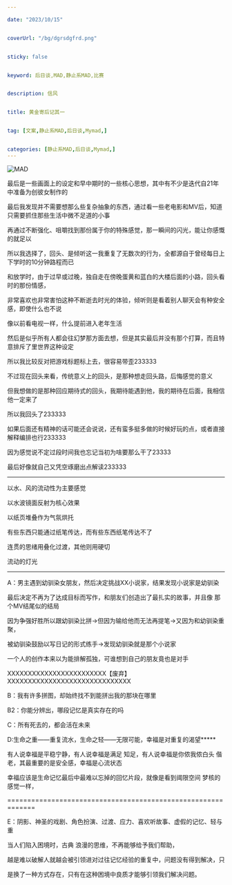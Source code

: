 ```yaml
---

date: "2023/10/15"


coverUrl: "/bg/dgrsdgfrd.png"


sticky: false


keyword: 后日谈,MAD,静止系MAD,比赛


description: 信风


title: 黄金寄后记其一


tag: [文案,静止系MAD,后日谈,Mymad,]


categories: [静止系MAD,后日谈,Mymad,]
---
```

![MAD](https://storage.googleapis.com/studio-design-asset-files/projects/BmqMkZrWXG/s-1500x941_v-fms_webp_b6049ec0-66f9-4da8-b8e7-6dbdec42ce99.webp)

最后是一些画面上的设定和早中期时的一些核心思想，其中有不少是迭代自21年中准备为创彼女制作的

最后我发现并不需要想那么些复杂抽象的东西，通过看一些老电影和MV后，知道只需要抓住那些生活中微不足道的小事

再通过不断强化、咀嚼找到那份属于你的特殊感觉，那一瞬间的闪光，能让你感慨的就足以

所以我选择了，回头、是倾听这一我重复了无数次的行为，全都源自于曾经每日上下学时的10分钟路程而已

和放学时，由于过早或过晚，独自走在傍晚蛋黄和蓝白的大楼后面的小路，回头看时的那份情感，

非常喜欢也非常害怕这种不断逝去时光的体验，倾听则是看着别人聊天会有种安全感，即使什么也不说

像以前看电视一样，什么提前进入老年生活

然后是似乎所有人都会往幻梦那方面去想，但是其实最后并没有那个打算，而且特意排斥了里世界这种设定

所以我比较反对把游戏标题标上去，很容易带歪233333

不过现在回头来看，传统意义上的回头，是那种想走回头路，后悔感觉的意义

但我想做的是那种回应期待式的回头，我期待能遇到他，我的期待在后面，我相信他一定来了

所以我回头了233333

如果后面还有精神的话可能还会说说，还有蛮多挺多做的时候好玩的点，或者直接解释编排也行233333

因为感觉说不定过段时间我也忘记当初为啥要那么干了23333

最后好像就自己又凭空琢磨出点解读233333

---------------------------------------------------------------------------

以水、风的流动性为主要感觉

以水波镜面反射为核心效果

以纸页堆叠作为气氛烘托

有些东西只能通过纸笔传达，而有些东西纸笔传达不了

连贯的思绪用叠化过渡，其他则用硬切

流动的灯光

-----------------------------------------------------------------------------

A：男主遇到幼驯染女朋友，然后决定挑战XX小说家，结果发现小说家是幼驯染

最后决定不再为了达成目标而写作，和朋友们创造出了最扎实的故事，并且像 那个MV结尾似的结局

因为争强好胜所以跟幼驯染比拼→但因为输给他而无法再提笔→又因为和幼驯染重聚，

被幼驯染鼓励以写日记的形式练手→发现幼驯染就是那个小说家

一个人的创作本来以为能排解孤独，可谁想到自己的朋友竟也是对手

XXXXXXXXXXXXXXXXXXXXXXXX【废弃】XXXXXXXXXXXXXXXXXXXXXXXXXXXXXX

B：我有许多拼图，却始终找不到能拼出我的那块在哪里

B2：你能分辨出，哪段记忆是真实存在的吗

C：所有死去的，都会活在未来

D:生命之重——重复流水，生命之轻——无限可能，幸福是对重复的渴望*****

有人说幸福是平稳宁静，有人说幸福是满足 知足，有人说幸福是你侬我侬白头 偕老，其最重要的是安全感，幸福是心流状态

幸福应该是生命记忆最后中最难以忘掉的回忆片段，就像是看到阈限空间 梦核的感觉一样，

=============================================================

E：阴影、神圣的戏剧、角色扮演、过渡、应力、喜欢听故事、虚假的记忆、轻与重

当人们陷入困境时，古典 浪漫的思维，不再能够给予我们帮助，

越是难以破解人就越会被引领进对过往记忆经验的重复中，问题没有得到解决，只

是换了一种方式存在，只有在这种困境中良质才能够引领我们解决问题。